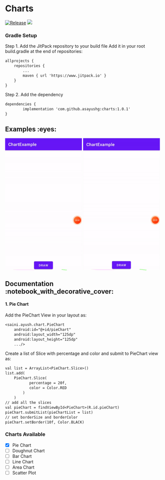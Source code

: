 # Charts
[![Release](https://img.shields.io/github/release/asayushg/charts.svg?style=flat)](https://jitpack.io/#asayushg/charts)
[![](https://www.jitpack.io/v/asayushg/charts.svg)](https://www.jitpack.io/#asayushg/charts)

### Gradle Setup

Step 1. Add the JitPack repository to your build file
Add it in your root build.gradle at the end of repositories:

	allprojects {
		repositories {
			...
			maven { url 'https://www.jitpack.io' }
		}
	}
Step 2. Add the dependency

	dependencies {
	        implementation 'com.github.asayushg:charts:1.0.1'
	}

<h2 id="examples">Examples :eyes:</h2>

<img src="pie-chart-example.gif" width="250"/> <img src="pie-chart-border-example.gif" width="250"/>

<h2 id="documentation">Documentation :notebook_with_decorative_cover:</h2>
<h4> 1. Pie Chart </h4>

Add the PieChart View in your layout as:
``` 
<saini.ayush.chart.PieChart
    android:id="@+id/pieChart"
    android:layout_width="125dp"
    android:layout_height="125dp"
    .../>
```

Create a list of Slice with percentage and color and submit to PieChart view as:
``` 
val list = ArrayList<PieChart.Slice>()
list.add(
	PieChart.Slice(
    	   percentage = 20f,
           color = Color.RED
        )
    )
// add all the slices
val pieChart = findViewById<PieChart>(R.id.pieChart)
pieChart.submitList(pieChartList = list)
// set borderSize and borderColor
pieChart.setBorder(10f, Color.BLACK)
```

### Charts Available
- [x] Pie Chart
- [ ] Doughnut Chart
- [ ] Bar Chart
- [ ] Line Chart
- [ ] Area Chart
- [ ] Scatter Plot
